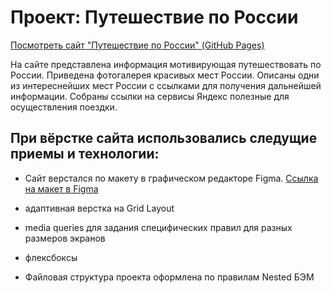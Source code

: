 # Проект: Путешествие по России

[Посмотреть сайт "Путешествие по России" (GitHub Pages)](https://vladimir-nesterov.github.io/russian-travel/index.html "Посмотреть сайт онлайн")

На сайте представлена информация мотивирующая путешествовать по России.
Приведена фотогалерея красивых мест России.
Описаны одни из интереснейших мест России с ссылками для получения дальнейшей информации.
Собраны ссылки на сервисы Яндекс полезные для осуществления поездки.

## При вёрстке сайта использовались следущие приемы и технологии:

* Сайт верстался по макету в графическом редакторе Figma. [Ссылка на макет в Figma](https://www.figma.com/file/5S2WSbEFL6awjVWJ0NWL8Q/Sprint-3_-Russia-_-desktop-mobile?node-id=28503%3A0)

* адаптивная верстка на Grid Layout
* media queries для задания специфических правил для разных размеров экранов
* флексбоксы
* Файловая структура проекта оформлена по правилам Nested БЭМ
